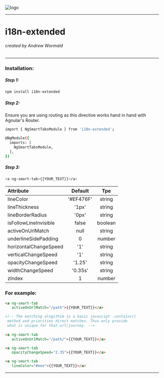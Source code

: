 ![logo](https://avatars1.githubusercontent.com/u/20083774?s=460&v=4)
___________
# i18n-extended
###### created by  Andrew Wormald
__________

### Installation:
##### Step 1:
```bash
npm install i18n-extended
```

##### Step 2:
Ensure you are using routing as this directive works hand in hand with Agnular's Router.
```bash
import { NgSmartTabsModule } from 'i18n-extended';

@NgModule({
  imports: [
    NgSmartTabsModule,
  ],
})
```

##### Step 3:
```bash
<a ng-smart-tab>{{YOUR_TEXT}}</a>
```

| Attribute        | Default      | Tpe  |
| :------------- | :----------:| :-----:|
| lineColor | '#EF476F' | string |
| lineThickness | '1px' | string |
| lineBorderRadius | '0px' | string |
| isFollowLineInvisible     | false | boolean |
| activeOnUrlMatch | null | string |
| underlineSidePadding | 0 | number |
| horizontalChangeSpeed | '1' | string |
| verticalChangeSpeed | '1' | string |
| opacityChangeSpeed | '1.25' | string |
| widthChangeSpeed | '0.35s' | string |
| zIndex | 1 | number |


### For example:
```html
<a ng-smart-tab
   activeOnUrlMatch="/path">{{YOUR_TEXT}}</a>
```

```html
<!-- The matching alogithim is a basic javascipt .contains()
 method and priorities direct matches. Thus only provide
 what is unique for that url/journey. -->
 
<a ng-smart-tab
   activeOnUrlMatch="/path/">{{YOUR_TEXT}}</a>
```

```html
<a ng-smart-tab
   opacityChangeSpeed="2.35">{{YOUR_TEXT}}</a>
```

```html
<a ng-smart-tab
   lineColor="#eee">{{YOUR_TEXT}}</a>
```
___________